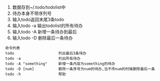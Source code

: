 1. 数据存到~/.todo/todolist中
2. 待办本身不带序列号
3. 输入todo返回末尾3条todo
4. 输入todo -a 输出todolist的所有待办
5. 输入todo -A 新增一条待办到最后
6. 输入todo -D 删除最后一条待办


```
命令列表
todo                    列出最后3条待办
todo -a                 列出所有待办
todo -A "something"     新增一条内容为something的待办
todo -D [num]           删除一条序号为num的待办,当不传num的时候删除最后一条
todo -h                 帮助
```